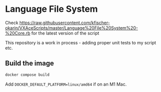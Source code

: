 # Language File System

Check https://raw.githubusercontent.com/kfischer-okarin/VXAceScripts/master/Language%20File%20System%20-%20Core.rb for the latest version
of the script

This repository is a work in process - adding proper unit tests to my script etc.

## Build the image

```sh
docker compose build
```

Add `DOCKER_DEFAULT_PLATFORM=linux/amd64` if on an M1 Mac.
